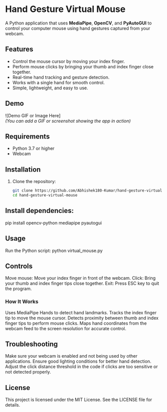 # Hand Gesture Virtual Mouse

A Python application that uses **MediaPipe**, **OpenCV**, and **PyAutoGUI** to control your computer mouse using hand gestures captured from your webcam.

## Features

- Control the mouse cursor by moving your index finger.
- Perform mouse clicks by bringing your thumb and index finger close together.
- Real-time hand tracking and gesture detection.
- Works with a single hand for smooth control.
- Simple, lightweight, and easy to use.

## Demo

![Demo GIF or Image Here]  
*(You can add a GIF or screenshot showing the app in action)*

## Requirements

- Python 3.7 or higher
- Webcam

## Installation

1. Clone the repository:

   ```bash
   git clone https://github.com/Abhishek180-Kumar/hand-gesture-virtual-mouse.git
   cd hand-gesture-virtual-mouse

## Install dependencies:
pip install opencv-python mediapipe pyautogui

## Usage
Run the Python script:
python virtual_mouse.py

## Controls
Move mouse: Move your index finger in front of the webcam.
Click: Bring your thumb and index finger tips close together.
Exit: Press ESC key to quit the program.

### How It Works
Uses MediaPipe Hands to detect hand landmarks.
Tracks the index finger tip to move the mouse cursor.
Detects proximity between thumb and index finger tips to perform mouse clicks.
Maps hand coordinates from the webcam feed to the screen resolution for accurate control.

## Troubleshooting
Make sure your webcam is enabled and not being used by other applications.
Ensure good lighting conditions for better hand detection.
Adjust the click distance threshold in the code if clicks are too sensitive or not detected properly.

## License
This project is licensed under the MIT License. See the LICENSE file for details.
